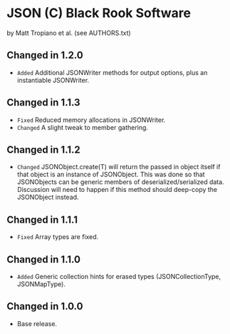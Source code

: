 JSON (C) Black Rook Software 
=============================
by Matt Tropiano et al. (see AUTHORS.txt)


Changed in 1.2.0
----------------

- `Added` Additional JSONWriter methods for output options, plus an instantiable JSONWriter.


Changed in 1.1.3
----------------

- `Fixed` Reduced memory allocations in JSONWriter.
- `Changed` A slight tweak to member gathering.


Changed in 1.1.2
----------------

- `Changed` JSONObject.create(T) will return the passed in object itself if that object is an instance of JSONObject.
  This was done so that JSONObjects can be generic members of deserialized/serialized data. Discussion will need to happen if this
  method should deep-copy the JSONObject instead. 


Changed in 1.1.1
----------------

- `Fixed` Array types are fixed.


Changed in 1.1.0
----------------

- `Added` Generic collection hints for erased types (JSONCollectionType, JSONMapType).


Changed in 1.0.0
----------------

- Base release.
